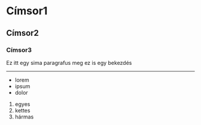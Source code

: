# Címsor1
## Címsor2
### Címsor3

Ez itt egy sima paragrafus
meg ez is egy bekezdés

---

- lorem
- ipsum
- dolor

1. egyes
2. kettes
3. hármas